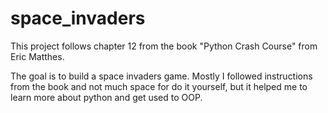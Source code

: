 # space_invaders
This project follows chapter 12 from the book "Python Crash Course" from Eric Matthes.

The goal is to build a space invaders game.
Mostly I followed instructions from the book and not much space for do it yourself, but it helped me to learn more about python and get used to OOP.
